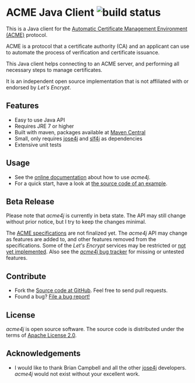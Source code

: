 # ACME Java Client ![build status](https://jenkins.shredzone.net/project/acme4j/builds/status.png?ref=master)

This is a Java client for the [Automatic Certificate Management Environment (ACME)](https://tools.ietf.org/html/draft-ietf-acme-acme-01) protocol.

ACME is a protocol that a certificate authority (CA) and an applicant can use to automate the process of verification and certificate issuance.

This Java client helps connecting to an ACME server, and performing all necessary steps to manage certificates.

It is an independent open source implementation that is not affiliated with or endorsed by _Let's Encrypt_.

## Features

* Easy to use Java API
* Requires JRE 7 or higher
* Built with maven, packages available at [Maven Central](http://search.maven.org/#search|ga|1|g%3A%22org.shredzone.acme4j%22)
* Small, only requires [jose4j](https://bitbucket.org/b_c/jose4j/wiki/Home) and [slf4j](http://www.slf4j.org/) as dependencies
* Extensive unit tests

## Usage

* See the [online documentation](http://www.shredzone.org/maven/acme4j/) about how to use _acme4j_.
* For a quick start, have a look at [the source code of an example](https://github.com/shred/acme4j/blob/master/acme4j-example/src/main/java/org/shredzone/acme4j/ClientTest.java).

## Beta Release

Please note that _acme4j_ is currently in beta state. The API may still change without prior notice, but I try to keep the changes minimal.

The [ACME specifications](https://github.com/ietf-wg-acme/acme) are not finalized yet. The _acme4j_ API may change as features are added to, and other features removed from the specifications. Some of the _Let's Encrypt_ services may be restricted or [not yet implemented](https://github.com/letsencrypt/boulder/wiki/TODO). Also see the [_acme4j_ bug tracker](https://github.com/shred/acme4j/issues) for missing or untested features.

## Contribute

* Fork the [Source code at GitHub](https://github.com/shred/acme4j). Feel free to send pull requests.
* Found a bug? [File a bug report!](https://github.com/shred/acme4j/issues)

## License

_acme4j_ is open source software. The source code is distributed under the terms of [Apache License 2.0](http://www.apache.org/licenses/LICENSE-2.0).

## Acknowledgements

* I would like to thank Brian Campbell and all the other [jose4j](https://bitbucket.org/b_c/jose4j/wiki/Home) developers. _acme4j_ would not exist without your excellent work.
